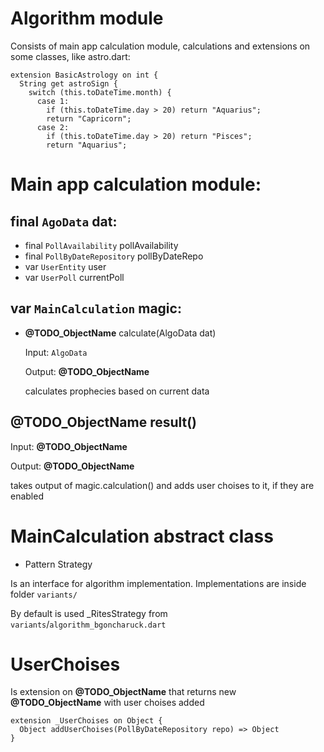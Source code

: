 # Algorithm module

Consists of main app calculation module, calculations and extensions on some classes, like astro.dart:
```
extension BasicAstrology on int {
  String get astroSign {
    switch (this.toDateTime.month) {
      case 1:
        if (this.toDateTime.day > 20) return "Aquarius";
        return "Capricorn";
      case 2:
        if (this.toDateTime.day > 20) return "Pisces";
        return "Aquarius";
```

# Main app calculation module:

## final `AgoData` dat:

- final `PollAvailability` pollAvailability
- final `PollByDateRepository` pollByDateRepo
- var `UserEntity` user
- var `UserPoll` currentPoll

## var `MainCalculation` magic:
- **@TODO_ObjectName** calculate(AlgoData dat)

    Input: `AlgoData`

    Output: **@TODO_ObjectName**

    calculates prophecies based on current data

## **@TODO_ObjectName** result()

Input: **@TODO_ObjectName**

Output: **@TODO_ObjectName**

takes output of magic.calculation() and adds user choises to it, if they are enabled

# MainCalculation abstract class

- Pattern Strategy

Is an interface for algorithm implementation.
Implementations are inside folder `variants/`

By default is used _RitesStrategy from `variants`/`algorithm_bgoncharuck.dart`

# UserChoises

Is extension on **@TODO_ObjectName** that returns new **@TODO_ObjectName** with user choises added

```
extension _UserChoises on Object {
  Object addUserChoises(PollByDateRepository repo) => Object
}
```